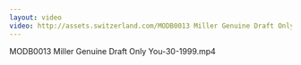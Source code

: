 ```yaml
---
layout: video
video: http://assets.switzerland.com/MODB0013 Miller Genuine Draft Only You-30-1999.mp4
---
```

MODB0013 Miller Genuine Draft Only You-30-1999.mp4
